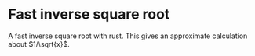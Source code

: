 Fast inverse square root
=====

A fast inverse square root with rust.
This gives an approximate calculation about $1/\sqrt{x}$.

